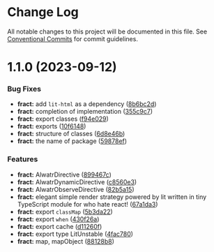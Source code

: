# Change Log

All notable changes to this project will be documented in this file.
See [Conventional Commits](https://conventionalcommits.org) for commit guidelines.

# 1.1.0 (2023-09-12)

### Bug Fixes

* **fract:** add `lit-html` as a dependency ([8b6bc2d](https://github.com/AliMD/alwatr/commit/8b6bc2da27d5ad2613f911041ee7c77c20cd1bcf))
* **fract:** completion of implementation ([355c9c7](https://github.com/AliMD/alwatr/commit/355c9c72f94b63f9334dc9c70ebb2b78fc3482c6))
* **fract:** export classes ([f94e029](https://github.com/AliMD/alwatr/commit/f94e029263b05788db71946333f867dc47576672))
* **fract:** exports ([10f6148](https://github.com/AliMD/alwatr/commit/10f614899fcfa44fc69f2c3569210958286a456b))
* **fract:** structure of classes ([6d8e46b](https://github.com/AliMD/alwatr/commit/6d8e46b34020bc0b7689cace1ea0278b64af92e9))
* **fract:** the name of package ([59878ef](https://github.com/AliMD/alwatr/commit/59878ef6e6bf579a8a900fa108dc0231af27221c))

### Features

* **fract:** AlwatrDirective ([899467c](https://github.com/AliMD/alwatr/commit/899467c878a36a3dd92acc07dfb861ee9db400cf))
* **fract:** AlwatrDynamicDirective ([c8560e3](https://github.com/AliMD/alwatr/commit/c8560e35cf68189de2d0ffc979b49fcd9829427b))
* **fract:** AlwatrObserveDirective ([82b5a15](https://github.com/AliMD/alwatr/commit/82b5a15d003f61d340a7e6c7ce912c1f40af84a6))
* **fract:** elegant simple render strategy powered by lit written in tiny TypeScript module for who hate react! ([67a1da3](https://github.com/AliMD/alwatr/commit/67a1da3326d545d9f58e04beadfe267480d72fb8))
* **fract:** export `classMap` ([5b3da22](https://github.com/AliMD/alwatr/commit/5b3da2279e5f8211cdf800d3ee56d0e72e111bbc))
* **fract:** export `when` ([430f26a](https://github.com/AliMD/alwatr/commit/430f26a8b65796bcb875bd92215449c58a947b56))
* **fract:** export cache ([d11260f](https://github.com/AliMD/alwatr/commit/d11260f443e9d01c3ad0885a3b5ef46f466e058d))
* **fract:** export type LitUnstable ([4fac780](https://github.com/AliMD/alwatr/commit/4fac78092e152a04071c465ef195ae6573a0f984))
* **fract:** map, mapObject ([88128b8](https://github.com/AliMD/alwatr/commit/88128b8cb9b05e51eeec58df0e130a659940ff82))
